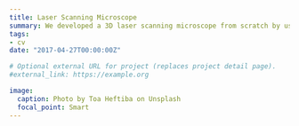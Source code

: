 ```yaml
---
title: Laser Scanning Microscope
summary: We developed a 3D laser scanning microscope from scratch by using a laser sensor with 49kHz measuring rate at nanometer resolution.
tags:
- cv
date: "2017-04-27T00:00:00Z"

# Optional external URL for project (replaces project detail page).
#external_link: https://example.org

image:
  caption: Photo by Toa Heftiba on Unsplash
  focal_point: Smart
---
```

